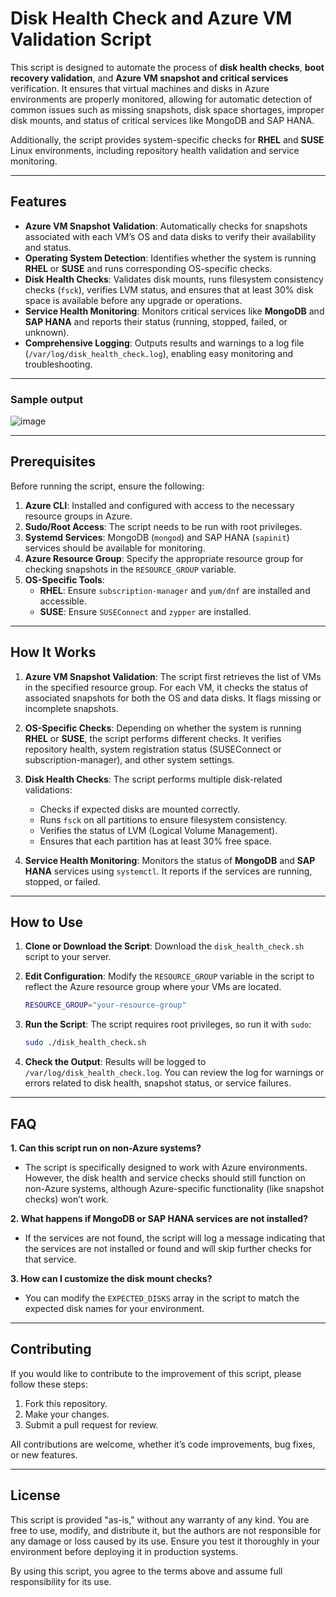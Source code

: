 
# Disk Health Check and Azure VM Validation Script

This script is designed to automate the process of **disk health checks**, **boot recovery validation**, and **Azure VM snapshot and critical services** verification. It ensures that virtual machines and disks in Azure environments are properly monitored, allowing for automatic detection of common issues such as missing snapshots, disk space shortages, improper disk mounts, and status of critical services like MongoDB and SAP HANA. 

Additionally, the script provides system-specific checks for **RHEL** and **SUSE** Linux environments, including repository health validation and service monitoring.

---

## Features

- **Azure VM Snapshot Validation**: Automatically checks for snapshots associated with each VM’s OS and data disks to verify their availability and status.
- **Operating System Detection**: Identifies whether the system is running **RHEL** or **SUSE** and runs corresponding OS-specific checks.
- **Disk Health Checks**: Validates disk mounts, runs filesystem consistency checks (`fsck`), verifies LVM status, and ensures that at least 30% disk space is available before any upgrade or operations.
- **Service Health Monitoring**: Monitors critical services like **MongoDB** and **SAP HANA** and reports their status (running, stopped, failed, or unknown).
- **Comprehensive Logging**: Outputs results and warnings to a log file (`/var/log/disk_health_check.log`), enabling easy monitoring and troubleshooting.
  
---

### Sample output
![image](https://github.com/user-attachments/assets/eaaa8317-81f7-4973-a683-2eb23c36b4f7)

---
## Prerequisites

Before running the script, ensure the following:

1. **Azure CLI**: Installed and configured with access to the necessary resource groups in Azure.
2. **Sudo/Root Access**: The script needs to be run with root privileges.
3. **Systemd Services**: MongoDB (`mongod`) and SAP HANA (`sapinit`) services should be available for monitoring.
4. **Azure Resource Group**: Specify the appropriate resource group for checking snapshots in the `RESOURCE_GROUP` variable.
5. **OS-Specific Tools**:
    - **RHEL**: Ensure `subscription-manager` and `yum/dnf` are installed and accessible.
    - **SUSE**: Ensure `SUSEConnect` and `zypper` are installed.

---

## How It Works

1. **Azure VM Snapshot Validation**: The script first retrieves the list of VMs in the specified resource group. For each VM, it checks the status of associated snapshots for both the OS and data disks. It flags missing or incomplete snapshots.
   
2. **OS-Specific Checks**: Depending on whether the system is running **RHEL** or **SUSE**, the script performs different checks. It verifies repository health, system registration status (SUSEConnect or subscription-manager), and other system settings.
   
3. **Disk Health Checks**: The script performs multiple disk-related validations:
    - Checks if expected disks are mounted correctly.
    - Runs `fsck` on all partitions to ensure filesystem consistency.
    - Verifies the status of LVM (Logical Volume Management).
    - Ensures that each partition has at least 30% free space.

4. **Service Health Monitoring**: Monitors the status of **MongoDB** and **SAP HANA** services using `systemctl`. It reports if the services are running, stopped, or failed.

---

## How to Use

1. **Clone or Download the Script**:
    Download the `disk_health_check.sh` script to your server.
   
2. **Edit Configuration**:
    Modify the `RESOURCE_GROUP` variable in the script to reflect the Azure resource group where your VMs are located.

    ```bash
    RESOURCE_GROUP="your-resource-group"
    ```

3. **Run the Script**:
    The script requires root privileges, so run it with `sudo`:

    ```bash
    sudo ./disk_health_check.sh
    ```

4. **Check the Output**:
    Results will be logged to `/var/log/disk_health_check.log`. You can review the log for warnings or errors related to disk health, snapshot status, or service failures.

---

## FAQ

**1. Can this script run on non-Azure systems?**

   - The script is specifically designed to work with Azure environments. However, the disk health and service checks should still function on non-Azure systems, although Azure-specific functionality (like snapshot checks) won’t work.

**2. What happens if MongoDB or SAP HANA services are not installed?**

   - If the services are not found, the script will log a message indicating that the services are not installed or found and will skip further checks for that service.

**3. How can I customize the disk mount checks?**

   - You can modify the `EXPECTED_DISKS` array in the script to match the expected disk names for your environment.

---

## Contributing

If you would like to contribute to the improvement of this script, please follow these steps:

1. Fork this repository.
2. Make your changes.
3. Submit a pull request for review.

All contributions are welcome, whether it’s code improvements, bug fixes, or new features.

---

## License

This script is provided "as-is," without any warranty of any kind. You are free to use, modify, and distribute it, but the authors are not responsible for any damage or loss caused by its use. Ensure you test it thoroughly in your environment before deploying it in production systems.

By using this script, you agree to the terms above and assume full responsibility for its use.
